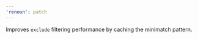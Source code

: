 ```yaml
---
'renoun': patch
---
```


Improves `exclude` filtering performance by caching the minimatch pattern.
